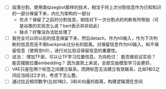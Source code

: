 - [ ] 段落分割，使用类似segbot那样的技术，相当于将上次分割信息作为已知知识的一部分保留下来，内化为架构的一部分
  - 优点？保留了之前的分割信息，相信对下一次分割点的判断有所帮助（可是谷歌的实验怎么说？bert表示并非如此）
  - 缺点？好像没办法批处理了
- [ ] 我完全可以将以前的信息保留下来，然后detach，作为h0输入，作为下次判断的信息而且不用backprob过分长的距离。对保留信息作为h0输入，和不保留信息（使用空h0），进行对比验证保留信息的重要性。
- [ ] 说法： 增加TF层，可以让TF学习位置信息。方向检讨： 能否做验证实验？ 能否摆脱位置embedding？ 因为直观上来说，全部交由模型学习会更好。
- [ ] VAE只是在两个标签之间建立联系，而跨标签无法建立有效联系，比如1和3之间应当经过2才对，考虑下怎么整。
- [ ] 通过拉近相邻数字(比如1和2，3和4)向量的距离，构建逻辑潜在空间
